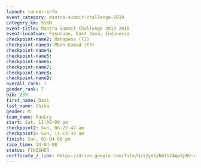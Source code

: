 ```yaml
---
layout: runner-info 
event_category: mantra-summit-challenge-2019 
category_km: 55KM 
event-title: Mantra Summit Challenge 2019 2019 
event-location: Pasuruan, East Java, Indonesia 
checkpoint-name2: Mahapena (T2) 
checkpoint-name3: Mbah Kamad (T3) 
checkpoint-name4: 
checkpoint-name5: 
checkpoint-name6: 
checkpoint-name7: 
checkpoint-name8: 
checkpoint-name9: 
overall_rank: 7
gender_rank: 7
bib: 239
first_name: Dani
last_name: Chika
gender: M
team_name: RunGry
start: Sat, 11-00-00 pm
checkpoint2: Sun, 06-22-47 am
checkpoint3: Sun, 11-13-30 am
finish: Sun, 01-04-08 pm
race_time: 14-04-08
status: FINISHER
certficate_/_link: https-//drive.google.com/file/d/12ydkpNWIVYAqwZpRV-AfF0ADgQYA5lBr/view?usp=sharing
---
```

